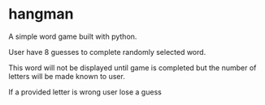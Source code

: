 # hangman
A simple word game built with python.

User have 8 guesses to complete randomly selected word.

This word will not be displayed until game is completed but the number of letters will be made known to user. 

If a provided letter is wrong user lose a guess
